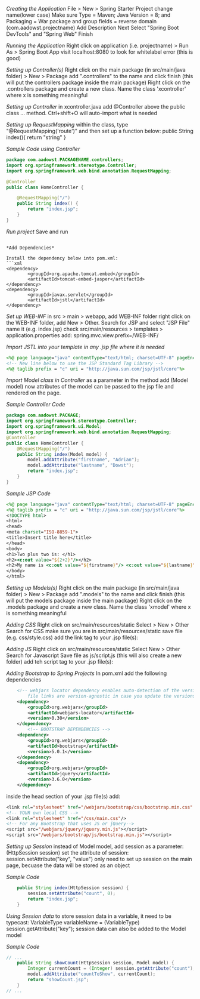 *Creating the Application*
File > New > Spring Starter Project
change name(lower case)
Make sure Type = Maven; Java Version = 8; and Packaging = War
package and group fields = reverse domain (com.aadowst.projectname)
Add Description
Next
Select "Spring Boot DevTools" and "Spring Web"
Finish

*Running the Application*
Right click on application (i.e. projectname) > Run As > Spring Boot App
visit localhost:8080 to look for whitelabel error (this is good)

*Setting up Controller(s)*
Right click on the main package (in src/main/java folder) > New > Package
add ".controllers" to the name and click finish (this will put the controllers package inside the main package)
Right click on the .controllers package and create a new class. Name the class 'xcontroller' where x is something meaningful



<!-- *Setting up RestController*
in xcontroller.java add @RestController above the public class ... method.
Ctrl+shift+O will auto-import what is needed -->

*Setting up Controller*
in xcontroller.java add @Controller above the public class ... method.
Ctrl+shift+O will auto-import what is needed

*Setting up RequestMapping*
within the class, type "@RequestMapping('route')" and then set up a function below:
public String index(){
    return "string"
}

<!-- _Sample Code for using RestController_
```java
package com.aadowst.helloworld.controllers;

import org.springframework.web.bind.annotation.RequestMapping;
import org.springframework.web.bind.annotation.RestController;

@Controller
public class HomeController {
	@RequestMapping("/")
	public String index() {
		return "hello there";
	}
}
``` -->

_Sample Code using Controller_
```java
package com.aadowst.PACKAGENAME.controllers;
import org.springframework.stereotype.Controller;
import org.springframework.web.bind.annotation.RequestMapping;

@Controller
public class HomeController {

	@RequestMapping("/")
	public String index() {
		return "index.jsp";
	}
}
```

*Run project*
Save and run

<!-- *Settin up Path Variables*
in the RequestMapping, you can include variables in the route
the variables are then passed in to the method as paramenters
The variables can also be in the return string

_Sample Code_
```java
import org.springframework.web.bind.annotation.PathVariable;
import org.springframework.web.bind.annotation.RequestMapping;
import org.springframework.web.bind.annotation.RestController;
@RestController
public class HomeController {
    @RequestMapping("/m/{track}/{module}/{lesson}")
    public String showLesson(@PathVariable("track") String track, @PathVariable("module") String module, @PathVariable("lesson") String lesson){
    	return "Track: " + track + ", Module: " + module + ", Lesson: " + lesson;
    }
} -->
```

*Add Dependencies*

Install the dependency below into pom.xml:
```xml
<dependency>
        <groupId>org.apache.tomcat.embed</groupId>
        <artifactId>tomcat-embed-jasper</artifactId>
</dependency>
<dependency>
        <groupId>javax.servlet</groupId>
        <artifactId>jstl</artifactId>
</dependency>
```

*Set up WEB-INF*
in src > main > webapp, add WEB-INF folder
right click on the WEB-INF folder, add New > Other. Search for JSP and select "JSP File"
name it (e.g. index.jsp)
check src/main/resources > templates > application.properties
add: spring.mvc.view.prefix=/WEB-INF/


*Import JSTL into your template in any .jsp file where it is needed*
```jsp
<%@ page language="java" contentType="text/html; charset=UTF-8" pageEncoding="UTF-8"%>
<!-- New line below to use the JSP Standard Tag Library -->
<%@ taglib prefix = "c" uri = "http://java.sun.com/jsp/jstl/core"%>
```

*Import Model class in Controller*
as a parameter in the method add (Model model)
now attributes of the model can be passed to the jsp file and rendered on the page.

_Sample Controller Code_
```java
package com.aadowst.PACKAGE;
import org.springframework.stereotype.Controller;
import org.springframework.ui.Model;
import org.springframework.web.bind.annotation.RequestMapping;
@Controller
public class HomeController {
	@RequestMapping("/")
	public String index(Model model) {
		model.addAttribute("firstname", "Adrian");
		model.addAttribute("lastname", "Dowst");
		return "index.jsp";
	}
}
```

_Sample JSP Code_
```jsp
<%@ page language="java" contentType="text/html; charset=UTF-8" pageEncoding="UTF-8"%>
<%@ taglib prefix = "c" uri = "http://java.sun.com/jsp/jstl/core"%>
<!DOCTYPE html>
<html>
<head>
<meta charset="ISO-8859-1">
<title>Insert title here</title>
</head>
<body>
<h1>Two plus two is: </h1>
<h2><c:out value="${2+2}"/></h2>
<h2>My name is <c:out value="${firstname}"/> <c:out value="${lastname}"/></h2>
</body>
</html>
```

*Setting up Models(s)*
Right click on the main package (in src/main/java folder) > New > Package
add ".models" to the name and click finish (this will put the models package inside the main package)
Right click on the .models package and create a new class. Name the class 'xmodel' where x is something meaningful

*Adding CSS*
Right click on src/main/resources/static
Select > New > Other
Search for CSS
make sure you are in src/main/resources/static
save file (e.g. css/style.css)
add the link tag to your .jsp file(s):  	<link rel="stylesheet" type="text/css" href="/css/style.css">

*Adding JS*
Right click on src/main/resources/static
Select New > Other
Search for Javascript
Save file as js/script.js (this will also create a new folder)
add teh script tag to your .jsp file(s):  	<script type="text/javascript" src="/js/script.js"></script>

*Adding Bootstrap to Spring Projects*
In pom.xml add the following dependencies
```xml
    <!-- webjars locator dependency enables auto-detection of the version, so your .jsp 
        file links are version-agnostic in case you update the versions here in your pom later -->
    <dependency>
        <groupId>org.webjars</groupId>
        <artifactId>webjars-locator</artifactId>
        <version>0.30</version>
    </dependency>
        <!-- BOOTSTRAP DEPENDENCIES -->
    <dependency>
        <groupId>org.webjars</groupId>
        <artifactId>bootstrap</artifactId>
        <version>5.0.1</version>
    </dependency>
    <dependency>
        <groupId>org.webjars</groupId>
        <artifactId>jquery</artifactId>
        <version>3.6.0</version>
    </dependency>

```
inside the head section of your .jsp file(s) add:
```jsp
<link rel="stylesheet" href="/webjars/bootstrap/css/bootstrap.min.css" />
<!-- YOUR own local CSS -->
<link rel="stylesheet" href="/css/main.css"/>
<!-- For any Bootstrap that uses JS or jQuery-->
<script src="/webjars/jquery/jquery.min.js"></script>
<script src="/webjars/bootstrap/js/bootstrap.min.js"></script>
```

*Setting up Session*
instead of Model model, add session as a parameter:  (HttpSession session)
set the attribute of session:  session.setAttribute("key", "value")
only need to set up session on the main page, becuase the data will be stored as an object

_Sample Code_
```java
    public String index(HttpSession session) {
        session.setAttribute("count", 0);
		return "index.jsp";
	}
```

*Using Session data*
to store session data in a variable, it need to be typecast:  VariableType variableName = (VariableType) session.getAttribute("key");
session data can also be added to the Model model

_Sample Code_
```java
// ...
	public String showCount(HttpSession session, Model model) {
		Integer currentCount = (Integer) session.getAttribute("count");
		model.addAttribute("countToShow", currentCount);
		return "showCount.jsp";
	}
// ...


```